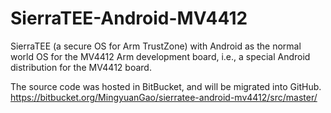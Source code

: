 # SierraTEE-Android-MV4412
SierraTEE (a secure OS for Arm TrustZone) with Android as the normal world OS for the MV4412 Arm development board, i.e., a special Android distribution for the MV4412 board.

The source code was hosted in BitBucket, and will be migrated into GitHub.
https://bitbucket.org/MingyuanGao/sierratee-android-mv4412/src/master/
